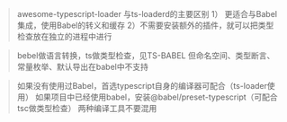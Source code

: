 > awesome-typescript-loader
与ts-loaderd的主要区别
1） 更适合与Babel集成，使用Babel的转义和缓存
2）不需要安装额外的插件，就可以把类型检查放在独立的进程中进行

> bebel做语言转换，ts做类型检查，见TS-BABEL 
但命名空间、类型断言、常量枚举、默认导出在babel中不支持

> 如果没有使用过Babel，首选typescript自身的编译器可配合（ts-loader使用）
如果项目中已经使用babel，安装@babel/preset-typescript（可配合tsc做类型检查）
两种编译工具不要混用